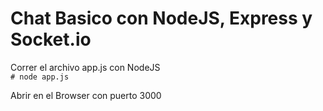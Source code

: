 # Chat Basico con NodeJS, Express y Socket.io  

Correr el archivo app.js con NodeJS  
`# node app.js`

Abrir en el Browser con puerto 3000

